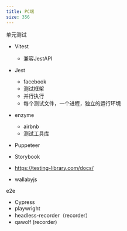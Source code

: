 ```yaml
---
title: PC端
size: 356
---
```

单元测试

- Vitest
  - 兼容JestAPI

- Jest
  - facebook
  - 测试框架
  - 并行执行
  - 每个测试文件，一个进程，独立的运行环境

- enzyme
  - airbnb
  - 测试工具库

- Puppeteer
- Storybook
- https://testing-library.com/docs/
- wallabyjs

e2e

- Cypress
- playwright
- headless-recorder（recorder）
- qawolf (recorder)

